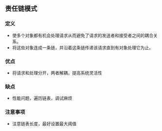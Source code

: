 ## 责任链模式

### 定义

+ 使多个对象都有机会处理请求从而避免了请求的发送者和接受者之间的耦合关系。
+ 将这些对象连成一条链，并沿着这条链传递该请求直到有对象处理它为止。

### 优点

+ 将请求和处理分开，两者解耦，提高系统灵活性

### 缺点

+ 性能问题，遍历链表，调试麻烦

### 注意事项

+ 注意链表长度，最好设置最大阈值

